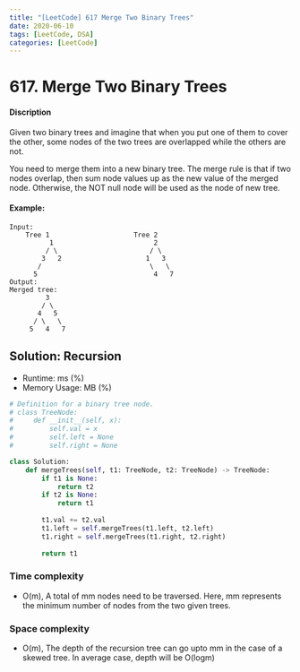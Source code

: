 ```yaml
---
title: "[LeetCode] 617 Merge Two Binary Trees"
date: 2020-06-10
tags: [LeetCode, DSA]
categories: [LeetCode]
---
```


# 617. Merge Two Binary Trees

#### Discription

Given two binary trees and imagine that when you put one of them to cover the other, some nodes of the two trees are overlapped while the others are not.

You need to merge them into a new binary tree. The merge rule is that if two nodes overlap, then sum node values up as the new value of the merged node. Otherwise, the NOT null node will be used as the node of new tree.

#### Example:

```
Input: 
	Tree 1                     Tree 2                  
          1                         2                             
         / \                       / \                            
        3   2                     1   3                        
       /                           \   \                      
      5                             4   7                  
Output: 
Merged tree:
	     3
	    / \
	   4   5
	  / \   \ 
	 5   4   7
```

## Solution: Recursion

- Runtime: ms (%)
- Memory Usage: MB (%)

```python
# Definition for a binary tree node.
# class TreeNode:
#     def __init__(self, x):
#         self.val = x
#         self.left = None
#         self.right = None

class Solution:
    def mergeTrees(self, t1: TreeNode, t2: TreeNode) -> TreeNode:      
        if t1 is None:
            return t2
        if t2 is None:
            return t1
        
        t1.val += t2.val
        t1.left = self.mergeTrees(t1.left, t2.left)
        t1.right = self.mergeTrees(t1.right, t2.right)
        
        return t1
```

### Time complexity

- O(m), A total of mm nodes need to be traversed. Here, mm represents the minimum number of nodes from the two given trees.

### Space complexity

- O(m), The depth of the recursion tree can go upto mm in the case of a skewed tree. In average case, depth will be O(logm)
